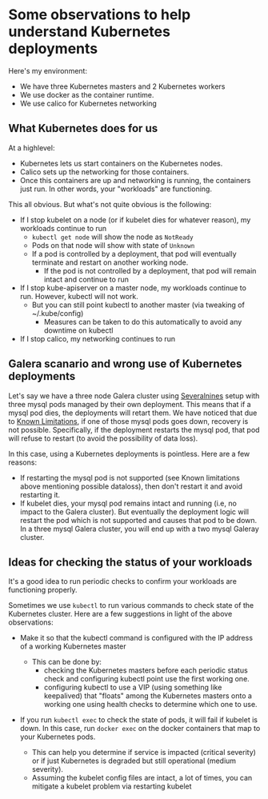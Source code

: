 # Some observations to help understand Kubernetes deployments

Here's my environment:

* We have three Kubernetes masters and 2 Kubernetes workers
* We use docker as the container runtime.
* We use calico for Kubernetes networking

## What Kubernetes does for us

At a highlevel:

* Kubernetes lets us start containers on the Kubernetes nodes.
* Calico sets up the networking for those containers.
* Once this containers are up and networking is running, the containers just run. In other words,
  your "workloads" are functioning.

This all obvious.  But what's not quite obvious is the following:

* If I stop kubelet on a node (or if kubelet dies for whatever reason), my workloads continue to run
  * `kubectl get node` will show the node as `NotReady`
  * Pods on that node will show with state of `Unknown`
  * If a pod is controlled by a deployment, that pod will eventually terminate and restart
    on another working node.
    * If the pod is not controlled by a deployment, that pod will remain intact and continue to run
* If I stop kube-apiserver on a master node, my workloads continue to run.  However, kubectl will not work.
  * But you can still point kubectl to another master (via tweaking of ~/.kube/config)
    * Measures can be taken to do this automatically to avoid any downtime on kubectl
* If I stop calico, my networking continues to run


## Galera scanario and wrong use of Kubernetes deployments

Let's say we have a three node Galera cluster using
[Severalnines](https://github.com/severalnines/galera-docker-mariadb) setup with three mysql pods
managed by their own deployment.  This means that if a mysql pod dies, the deployments will
retart them.  We have noticed that due to
[Known Limitations](https://github.com/severalnines/galera-docker-mariadb#known-limitations), if
one of those mysql pods goes down, recovery is not possible.  Specifically, if the deployment
restarts the mysql pod, that pod will refuse to restart (to avoid the possibility of data loss).

In this case, using a Kubernetes deployments is pointless.  Here are a few reasons:

* If restarting the mysql pod is not supported (see Known limitations above mentioning possible
  dataloss), then don't restart it and avoid restarting it.
* If kubelet dies, your mysql pod remains intact and running (i.e, no impact to the Galera
  cluster).  But eventually the deployment logic will restart the pod which is not supported and causes that
  pod to be down.  In a three mysql Galera cluster, you will end up with a two mysql Galeray cluster.

## Ideas for checking the status of your workloads

It's a good idea to run periodic checks to confirm your workloads are functioning properly.

Sometimes we use `kubectl` to run various commands to check state of the Kubernetes cluster.  Here are a few
suggestions in light of the above observations:

* Make it so that the kubectl command is configured with the IP address of a working Kubernetes master
  * This can be done by:
    * checking the Kubernetes masters before each periodic status check and configuring kubectl point
      use the first working one.
    * configuring kubectl to use a VIP (using something like keepalived) that "floats" among the
      Kubernetes masters onto a working one using health checks to determine which one to use.

* If you run `kubectl exec` to check the state of pods, it will fail if kubelet is down.  In this case,
  run `docker exec` on the docker containers that map to your Kubernetes pods.
  * This can help you determine if service is impacted (critical severity) or if just Kubernetes is degraded
    but still operational (medium severity).
  * Assuming the kubelet config files are intact, a lot of times, you can mitigate a kubelet problem via
    restarting kubelet
